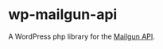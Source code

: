 # wp-mailgun-api
A WordPress php library for the [Mailgun API](https://documentation.mailgun.com/api_reference.html#api-reference).
